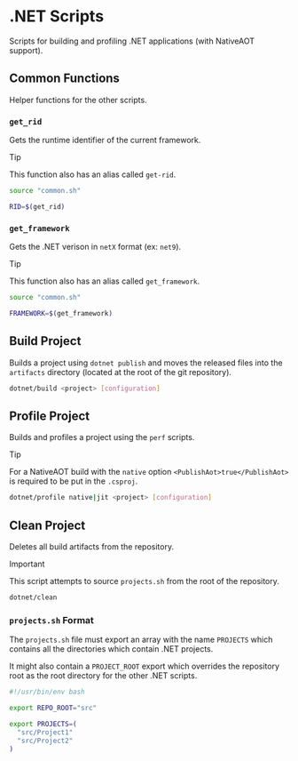 
# .NET Scripts

Scripts for building and profiling .NET applications (with NativeAOT support).

## Common Functions

Helper functions for the other scripts.

### `get_rid`

Gets the runtime identifier of the current framework.

> [!TIP]
> This function also has an alias called `get-rid`.

```sh
source "common.sh"

RID=$(get_rid)
```

### `get_framework`

Gets the .NET verison in `netX` format (ex: `net9`).

> [!TIP]
> This function also has an alias called `get_framework`.

```sh
source "common.sh"

FRAMEWORK=$(get_framework)
```

## Build Project

Builds a project using `dotnet publish` and moves the released files into the `artifacts` directory (located at the root of the git repository).

```sh
dotnet/build <project> [configuration]
```

## Profile Project

Builds and profiles a project using the `perf` scripts.

> [!TIP]
> For a NativeAOT build with the `native` option `<PublishAot>true</PublishAot>` is required to be put in the `.csproj`.

```sh
dotnet/profile native|jit <project> [configuration]
```

## Clean Project

Deletes all build artifacts from the repository.

> [!IMPORTANT]
> This script attempts to source `projects.sh` from the root of the repository.

```sh
dotnet/clean
```

### `projects.sh` Format

The `projects.sh` file must export an array with the name `PROJECTS` which contains all the directories which contain .NET projects.

It might also contain a `PROJECT_ROOT` export which overrides the repository root as the root directory for the other .NET scripts.

```sh
#!/usr/bin/env bash

export REPO_ROOT="src"

export PROJECTS=(
  "src/Project1"
  "src/Project2"
)
```
